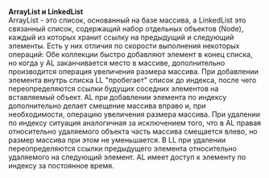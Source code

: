 <b> ArrayList и LinkedList</b><br>
ArrayList - это список, основанный на базе массива, а LinkedList это связанный список, содержащий набор отдельных объектов (Node), каждый из которых хранит ссылку на предыдущий и следующий элементы.
Есть у них отличия по скорости выполнения некоторых операций:
Обе коллекции быстро добавляют элемент в конец списка, но когда у AL заканчивается место в массиве, дополнительно производится операция увеличения размера массива.
При добавлении элемента внутрь списка LL "пробегает" список до индекса, после чего переопределяются ссылки будущих соседних элементов на вставляемый объект.
AL при добавлении элемента по индексу дополнительно делает смещение массива вправо и, при необходимости, операцию увеличения размера массива.
При удалении по индексу ситуация аналогичная за исключением того, что в AL правая относительно удаляемого объекта часть массива смещается влево, но размер массива при этом не уменьшается. В LL при удалении переопределяются ссылки предыдущего элемента относительно удаляемого на следующий элемент.
AL имеет доступ к элементу по индексу за постоянное время.
